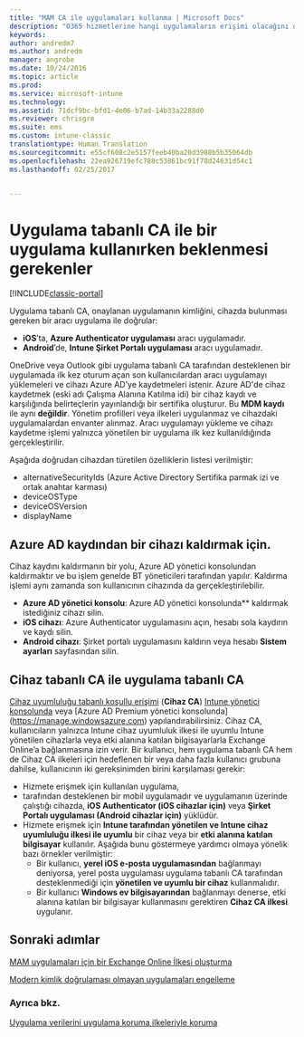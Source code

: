 ```yaml
---
title: "MAM CA ile uygulamaları kullanma | Microsoft Docs"
description: "O365 hizmetlerine hangi uygulamaların erişimi olacağını denetlemekte MAM CA’nın nasıl yardımcı olabileceğine ilişkin kavramları anlayın."
keywords: 
author: andredm7
ms.author: andredm
manager: angrobe
ms.date: 10/24/2016
ms.topic: article
ms.prod: 
ms.service: microsoft-intune
ms.technology: 
ms.assetid: 71dcf9bc-bfd1-4e06-b7ad-14b33a2288d0
ms.reviewer: chrisgre
ms.suite: ems
ms.custom: intune-classic
translationtype: Human Translation
ms.sourcegitcommit: e55cf608c2e5157feeb40ba20d3988b5b35064db
ms.openlocfilehash: 22ea926719efc788c53861bc91f78d24631d54c1
ms.lasthandoff: 02/25/2017


---
```

# <a name="what-to-expect-when-using-an-app-with-app-based-ca"></a>Uygulama tabanlı CA ile bir uygulama kullanırken beklenmesi gerekenler

[!INCLUDE[classic-portal](../includes/classic-portal.md)]

Uygulama tabanlı CA, onaylanan uygulamanın kimliğini, cihazda bulunması gereken bir aracı uygulama ile doğrular:
*  **iOS**’ta, **Azure Authenticator uygulaması** aracı uygulamadır.
* **Android**’de, **Intune Şirket Portalı uygulaması** aracı uygulamadır. 

OneDrive veya Outlook gibi uygulama tabanlı CA tarafından desteklenen bir uygulamada ilk kez oturum açan son kullanıcılardan aracı uygulamayı yüklemeleri ve cihazı Azure AD’ye kaydetmeleri istenir. Azure AD'de cihaz kaydetmek (eski adı Çalışma Alanına Katılma idi) bir cihaz kaydı ve karşılığında belirteçlerin yayınlandığı bir sertifika oluşturur.  Bu **MDM kaydı** ile aynı **değildir**. Yönetim profilleri veya ilkeleri uygulanmaz ve cihazdaki uygulamalardan envanter alınmaz.  Aracı uygulamayı yükleme ve cihazı kaydetme işlemi yalnızca yönetilen bir uygulama ilk kez kullanıldığında gerçekleştirilir.

Aşağıda doğrudan cihazdan türetilen özelliklerin listesi verilmiştir:

* alternativeSecurityIds (Azure Active Directory Sertifika parmak izi ve ortak anahtar karması)
* deviceOSType
* deviceOSVersion
* displayName

## <a name="to-remove-a-device-from-azure-ad-registration"></a>Azure AD kaydından bir cihazı kaldırmak için.
Cihaz kaydını kaldırmanın bir yolu, Azure AD yönetici konsolundan kaldırmaktır ve bu işlem genelde BT yöneticileri tarafından yapılır.  Kaldırma işlemi aynı zamanda son kullanıcının cihazında da gerçekleştirilebilir.

* **Azure AD yönetici konsolu**: Azure AD yönetici konsolunda** kaldırmak istediğiniz cihazı silin.
* **iOS cihazı**: Azure Authenticator uygulamasını açın, hesabı sola kaydırın ve kaydı silin.  
* **Android cihazı**: Şirket portalı uygulamasını kaldırın veya hesabı **Sistem ayarları** sayfasından silin.

## <a name="app-based-ca-with-device-based-ca"></a>Cihaz tabanlı CA ile uygulama tabanlı CA  

[Cihaz uyumluluğu tabanlı koşullu erişimi](restrict-access-to-email-and-o365-services-with-microsoft-intune.md) (**Cihaz CA**) [Intune yönetici konsolunda](https://manage.microsoft.com) veya [Azure AD Premium yönetici konsolunda] (https://manage.windowsazure.com) yapılandırabilirsiniz. Cihaz CA, kullanıcıların yalnızca Intune cihaz uyumluluk ilkesi ile uyumlu Intune yönetilen cihazlarla veya etki alanına katılan bilgisayarlarla Exchange Online’a bağlanmasına izin verir.  Bir kullanıcı, hem uygulama tabanlı CA hem de Cihaz CA ilkeleri için hedeflenen bir veya daha fazla kullanıcı grubuna dahilse, kullanıcının iki gereksinimden birini karşılaması gerekir:
* Hizmete erişmek için kullanılan uygulama, 
* tarafından desteklenen bir mobil uygulamadır ve uygulamanın üzerinde çalıştığı cihazda, **iOS Authenticator (iOS cihazlar için)** veya **Şirket Portalı uygulaması (Android cihazlar için)** yüklüdür.
* Hizmete erişmek için **Intune tarafından yönetilen ve Intune cihaz uyumluluğu ilkesi ile uyumlu** bir cihaz veya bir **etki alanına katılan bilgisayar** kullanılır.  Aşağıda bunu göstermeye yardımcı olmaya yönelik bazı örnekler verilmiştir:
  * Bir kullanıcı, **yerel iOS e-posta uygulamasından** bağlanmayı deniyorsa, yerel posta uygulaması uygulama tabanlı CA tarafından desteklenmediği için **yönetilen ve uyumlu bir cihaz** kullanmalıdır.
  * Bir kullanıcı **Windows ev bilgisayarından** bağlanmayı denerse, etki alanına katılan bir bilgisayar kullanmasını gerektiren **Cihaz CA ilkesi** uygulanır.

## <a name="next-steps"></a>Sonraki adımlar
[MAM uygulamaları için bir Exchange Online İlkesi oluşturma](mam-ca-for-exchange-online.md)

[Modern kimlik doğrulaması olmayan uygulamaları engelleme](block-apps-with-no-modern-authentication.md)

### <a name="see-also"></a>Ayrıca bkz.

[Uygulama verilerini uygulama koruma ilkeleriyle koruma](protect-app-data-using-mobile-app-management-policies-with-microsoft-intune.md)


